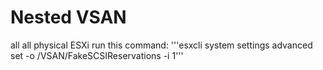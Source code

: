 # Nested VSAN

all all physical ESXi run this command:
'''esxcli system settings advanced set -o /VSAN/FakeSCSIReservations -i 1'''
